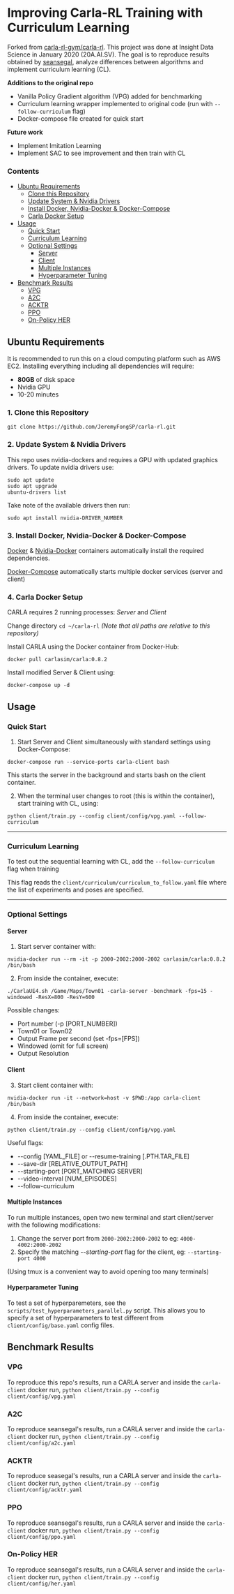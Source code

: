 # Improving Carla-RL Training with Curriculum Learning
Forked from [carla-rl-gym/carla-rl](https://github.com/carla-rl-gym/carla-rl). This project was done at Insight Data Science in January 2020 (20A.AI.SV). The goal is to reproduce results obtained by [seansegal](https://github.com/seansegal), analyze differences between algorithms and implement curriculum learning (CL). 

__Additions to the original repo__
* Vanilla Policy Gradient algorithm (VPG) added for benchmarking
* Curriculum learning wrapper implemented to original code (run with `--follow-curriculum` flag)
* Docker-compose file created for quick start

__Future work__
* Implement Imitation Learning
* Implement SAC to see improvement and then train with CL

### Contents
- [Ubuntu Requirements](#ubuntu-requirements)
  * [Clone this Repository](#clone)
  * [Update System & Nvidia Drivers](#nvidia-drivers)
  * [Install Docker, Nvidia-Docker & Docker-Compose](#docker-nvidia-compose)
  * [Carla Docker Setup](#docker-setup)
- [Usage](#usage)
  * [Quick Start](#quick-start)
  * [Curriculum Learning](#curriculum-learning)
  * [Optional Settings](#optional-settings)
    + [Server](#server)
    + [Client](#client)
    + [Multiple Instances](#multiple-instances)
    + [Hyperparameter Tuning](#hyperparameter-tuning)
- [Benchmark Results](#benchmark-results)
  * [VPG](#vpg)
  * [A2C](#a2c)
  * [ACKTR](#acktr)
  * [PPO](#ppo)
  * [On-Policy HER](#her)

<a name="ubuntu-requirements"></a>
## Ubuntu Requirements
It is recommended to run this on a cloud computing platform such as AWS EC2.
Installing everything including all dependencies will require:
 * __80GB__  of disk space
 * Nvidia GPU
 * 10-20 minutes

<a name="clone"></a>
### 1. Clone this Repository
```
git clone https://github.com/JeremyFongSP/carla-rl.git
```

<a name="nvidia-drivers"></a>
### 2. Update System & Nvidia Drivers
This repo uses nvidia-dockers and requires a GPU with updated graphics drivers.
To update nvidia drivers use:
```
sudo apt update
sudo apt upgrade
ubuntu-drivers list
```
Take note of the available drivers then run:
```
sudo apt install nvidia-DRIVER_NUMBER
```

<a name="docker-nvidia-compose"></a>
### 3. Install Docker, Nvidia-Docker & Docker-Compose
[Docker](https://docs.docker.com/install/) & [Nvidia-Docker](https://github.com/NVIDIA/nvidia-docker) containers automatically install the required dependencies.

[Docker-Compose](https://docs.docker.com/compose/) automatically starts multiple docker services (server and client)

<a name="docker-setup"></a>
### 4. Carla Docker Setup
CARLA requires 2 running processes: *Server* and *Client*

Change directory `cd ~/carla-rl` *(Note that all paths are relative to this repository)*

Install CARLA using the Docker container from Docker-Hub:
```
docker pull carlasim/carla:0.8.2
```
Install modified Server & Client using:
```
docker-compose up -d
```

<a name="usage"></a>
## Usage
<a name="quick-start"></a>
### Quick Start
 1. Start Server and Client simultaneously with standard settings using Docker-Compose:
```
docker-compose run --service-ports carla-client bash
```
This starts the server in the background and starts bash on the client container. 

2. When the terminal user changes to root (this is within the container), start training with CL, using:
```
python client/train.py --config client/config/vpg.yaml --follow-curriculum
```

---

<a name="curriculum-learning"></a>
### Curriculum Learning
To test out the sequential learning with CL, add the `--follow-curriculum` flag when training

This flag reads the `client/curriculum/curriculum_to_follow.yaml` file where the list of experiments and poses are specified.

---

<a name="optional-settings"></a>
### Optional Settings
<a name="server"></a>
#### Server
 1. Start server container with:
```
nvidia-docker run --rm -it -p 2000-2002:2000-2002 carlasim/carla:0.8.2 /bin/bash
```

 2. From inside the container, execute:
```
./CarlaUE4.sh /Game/Maps/Town01 -carla-server -benchmark -fps=15 -windowed -ResX=800 -ResY=600
```
Possible changes:
* Port number (-p [PORT_NUMBER])
* Town01 or Town02
* Output Frame per second (set -fps=[FPS])
* Windowed (omit for full screen)
* Output Resolution

<a name="client"></a>
#### Client
 3. Start client container with:
```
nvidia-docker run -it --network=host -v $PWD:/app carla-client /bin/bash
```
 4. From inside the container, execute:
```
python client/train.py --config client/config/vpg.yaml
```
Useful flags:
* --config [YAML_FILE]  or  --resume-training [.PTH.TAR_FILE]
* --save-dir [RELATIVE_OUTPUT_PATH]
* --starting-port [PORT_MATCHING SERVER]
* --video-interval [NUM_EPISODES]
* --follow-curriculum

<a name="multiple-instances"></a>
#### Multiple Instances

To run multiple instances, open two new terminal and start client/server with the following modifications:
 1. Change the server port from `2000-2002:2000-2002` to eg: `4000-4002:2000-2002`
 2. Specify the matching *--starting-port* flag for the client, eg: `--starting-port 4000`
 
 (Using tmux is a convenient way to avoid opening too many terminals)

<a name="hyperparameter-tuning"></a>
#### Hyperparameter Tuning
To test a set of hyperparemeters, see the `scripts/test_hyperparameters_parallel.py` script. This allows you to specify a set of hyperparameters to test different from `client/config/base.yaml` config files.

<a name="benchmark-results"></a>
## Benchmark Results

<a name="vpg"></a>
### VPG
To reproduce this repo's results, run a CARLA server and inside the `carla-client` docker run,
`python client/train.py --config client/config/vpg.yaml`

<a name="a2c"></a>
### A2C
To reproduce seansegal's results, run a CARLA server and inside the `carla-client` docker run,
`python client/train.py --config client/config/a2c.yaml`

<a name="acktr"></a>
### ACKTR
To reproduce seasegal's results, run a CARLA server and inside the `carla-client` docker run,
`python client/train.py --config client/config/acktr.yaml`

<a name="ppo"></a>
### PPO
To reproduce seansegal's results, run a CARLA server and inside the `carla-client` docker run,
`python client/train.py --config client/config/ppo.yaml`

<a name="her"></a>
### On-Policy HER
To reproduce seansegal's results, run a CARLA server and inside the `carla-client` docker run,
`python client/train.py --config client/config/her.yaml`

